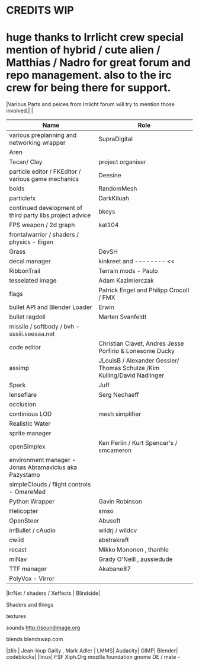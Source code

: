 CREDITS WIP
===========


huge thanks to Irrlicht crew special mention of hybrid / cute alien / Matthias / Nadro for great forum and repo management.
also to the irc crew for being there for support.
==========
|Various Parts and peices from Irrlicht forum will try to mention those involved.|   |

| Name               | Role                                     |
|--------------------|------------------------------------------|
|various preplanning and networking wrapper| SupraDigital|
|Aren|
|Tecan/ Clay| project organiser |
|particle editor / FKEditor / various game mechanics | Deesine|
|boids  | RandomMesh|
|particlefx| DarkKiluah|
|continued development of third party libs,project advice | bkeys|
|FPS weapon / 2d graph | kat104|
|frontalwarrior / shaders / physics - Eigen|
|Grass | DevSH|
|decal manager | kinkreet and -------- <<|
|RibbonTrail | Terrain mods - Paulo|
|tesselated image | Adam Kazimierczak|
|flags | Patrick Engel and Philipp Crocoll / FMX|
|bullet API and Blender Loader |Erwin|
|bullet ragdoll | Marten Svanfeldt|
|missile / softbody / bvh - sssiii.seesaa.net|
|code editor | Christian Clavet, Andres Jesse Porfirio & Lonesome Ducky|
|assimp | JLouisB / Alexander Gessler/ Thomas Schulze /Kim Kulling/David Nadlinger|
|Spark  | Juff|
|lenseflare | Serg Nechaeff|
|occlusion||
|continious LOD | mesh simplifier| 
|Realistic Water ||
|sprite manager||
|openSimplex | Ken Perlin / Kurt Spencer's / smcameron|
|environment manager - Jonas Abramavicius aka Pazystamo|
|simpleClouds / flight controls - OmareMad|
|Python Wrapper | Gavin Robinson|
|Helicopter	| smso|
|OpenSteer | Abusoft|
|irrBullet / cAudio | wildrj / wildcv|
|cwiid | abstrakraft |
|recast | Mikko Mononen , thanhle|
|miNav |  Grady O'Neill , aussiedude|
|TTF manager | Akabane87|
|PolyVox - Virror|

|IrrNet / shaders / Xeffects | Blindside|


Shaders and things

textures

sounds
http://soundimage.org

blends
blendswap.com



|zlib | Jean-loup Gailly , Mark Adler |
LMMS|
Audacity|
GIMP|
Blender|
codeblocks|
|linux|
FSF
Xiph.Org
mozilla foundation
gnome DE / mate  - 

